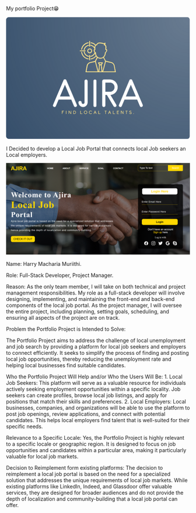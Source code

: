 My portfolio Project😁

![Alt text](/templates/images/logo.png)

I Decided to develop a Local Job Portal that connects local Job seekers an Local employers.

![Alt text](/templates/images/landing_page.png)

Name: Harry Macharia Muriithi.

Role: Full-Stack Developer, Project Manager.

Reason: As the only team member, I will take on both technical and project management responsibilities. My role as a full-stack developer will involve designing, implementing, and maintaining the front-end and back-end components of the local job portal. As the project manager, I will oversee the entire project, including planning, setting goals, scheduling, and ensuring all aspects of the project are on track.

Problem the Portfolio Project is Intended to Solve:

The Portfolio Project aims to address the challenge of local unemployment and job search by providing a platform for local job seekers and employers to connect efficiently. It seeks to simplify the process of finding and posting local job opportunities, thereby reducing the unemployment rate and helping local businesses find suitable candidates.

Who the Portfolio Project Will Help and/or Who the Users Will Be:
        1. Local Job Seekers: This platform will serve as a valuable resource for individuals actively seeking employment opportunities within a specific locality. Job seekers can create profiles, browse local job listings, and apply for positions that match their skills and preferences.
        2. Local Employers: Local businesses, companies, and organizations will be able to use the platform to post job openings, review applications, and connect with potential candidates. This helps local employers find talent that is well-suited for their specific needs.

Relevance to a Specific Locale: Yes, the Portfolio Project is highly relevant to a specific locale or geographic region. It is designed to focus on job opportunities and candidates within a particular area, making it particularly valuable for local job markets.

Decision to Reimplement form existing platforms:
The decision to reimplement a local job portal is based on the need for a specialized solution that addresses the unique requirements of local job markets. While existing platforms like LinkedIn, Indeed, and Glassdoor offer valuable services, they are designed for broader audiences and do not provide the depth of localization and community-building that a local job portal can offer.
